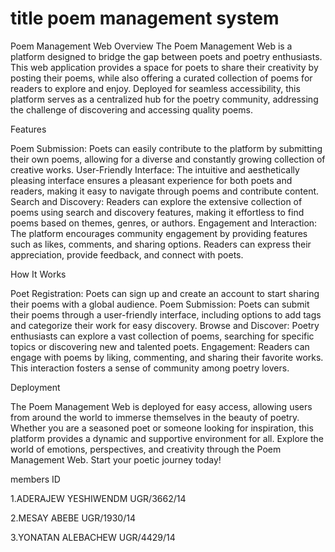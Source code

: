 # title poem management system
Poem Management Web
Overview
The Poem Management Web is a platform designed to bridge the gap between poets and poetry enthusiasts. This web application provides a space for poets to share their creativity by posting their poems, while also offering a curated collection of poems for readers to explore and enjoy. Deployed for seamless accessibility, this platform serves as a centralized hub for the poetry community, addressing the challenge of discovering and accessing quality poems.

Features

Poem Submission: Poets can easily contribute to the platform by submitting their own poems, allowing for a diverse and constantly growing collection of creative works.
User-Friendly Interface: The intuitive and aesthetically pleasing interface ensures a pleasant experience for both poets and readers, making it easy to navigate through poems and contribute content.
Search and Discovery: Readers can explore the extensive collection of poems using search and discovery features, making it effortless to find poems based on themes, genres, or authors.
Engagement and Interaction: The platform encourages community engagement by providing features such as likes, comments, and sharing options. Readers can express their appreciation, provide feedback, and connect with poets.

How It Works

Poet Registration: Poets can sign up and create an account to start sharing their poems with a global audience.
Poem Submission: Poets can submit their poems through a user-friendly interface, including options to add tags and categorize their work for easy discovery.
Browse and Discover: Poetry enthusiasts can explore a vast collection of poems, searching for specific topics or discovering new and talented poets.
Engagement: Readers can engage with poems by liking, commenting, and sharing their favorite works. This interaction fosters a sense of community among poetry lovers.

Deployment

The Poem Management Web is deployed for easy access, allowing users from around the world to immerse themselves in the beauty of poetry. Whether you are a seasoned poet or someone looking for inspiration, this platform provides a dynamic and supportive environment for all.
Explore the world of emotions, perspectives, and creativity through the Poem Management Web. Start your poetic journey today!


members                      ID

1.ADERAJEW YESHIWENDM      UGR/3662/14

2.MESAY ABEBE              UGR/1930/14 

3.YONATAN ALEBACHEW        UGR/4429/14
